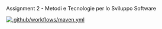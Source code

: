 Assignment 2 - Metodi e Tecnologie per lo Sviluppo Software

[![.github/workflows/maven.yml](https://github.com/NicholasPilotto/mtss-a2/actions/workflows/maven.yml/badge.svg?branch=master)](https://github.com/NicholasPilotto/mtss-a2/actions/workflows/maven.yml)
